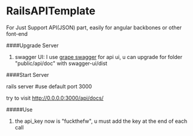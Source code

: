 RailsAPITemplate
================

For Just Support API(JSON) part, easily for angular backbones or other font-end

####Upgrade Server

1. swagger UI: I use [grape swagger](https://github.com/swagger-api/swagger-ui) for api ui, u can upgrade for folder "public/api/doc" with swagger-ui/dist

####Start Server

rails server  #use default port 3000

try to visit http://0.0.0.0:3000/api/docs/

#####Use
1. the api_key now is "fuckthefw", u must add the key at the end of each call
